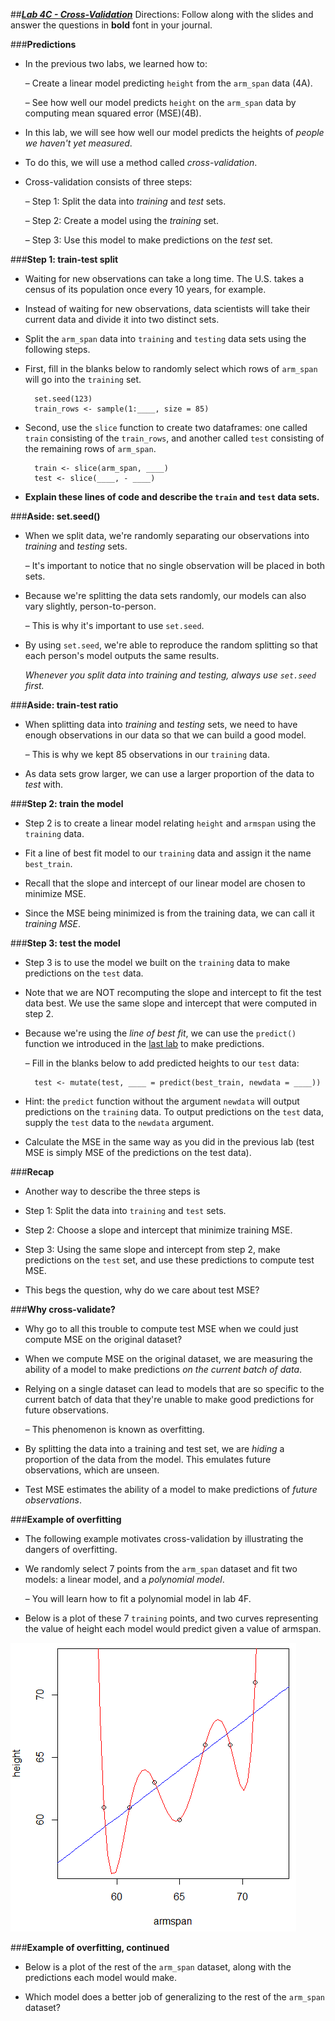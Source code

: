 ##***<u>Lab 4C - Cross-Validation</u>***
Directions: Follow along with the slides and answer the questions in **bold** font in your journal.

###**Predictions**
* In the previous two labs, we learned how to:

    – Create a linear model predicting ```height``` from the ```arm_span``` data (4A).
    
    – See how well our model predicts ```height``` on the ```arm_span``` data by computing mean squared error (MSE)(4B).

* In this lab, we will see how well our model predicts the heights of *people we haven't yet measured*.

* To do this, we will use a method called *cross-validation*.

* Cross-validation consists of three steps:

    – Step 1: Split the data into *training* and *test* sets.

    – Step 2: Create a model using the *training* set.

    – Step 3: Use this model to make predictions on the *test* set.

###**Step 1: train-test split**
* Waiting for new observations can take a long time. The U.S. takes a census of its
population once every 10 years, for example.

* Instead of waiting for new observations, data scientists will take their current data and divide
it into two distinct sets.

* Split the ```arm_span``` data into ```training``` and ```testing``` data sets using the following steps.

* First, fill in the blanks below to randomly select which rows of ```arm_span``` will go into the ```training``` set.

        set.seed(123)
        train_rows <- sample(1:____, size = 85)

* Second, use the ```slice``` function to create two dataframes: one called ```train``` consisting of the ```train_rows```, and another called ```test``` consisting of the remaining rows of ```arm_span```.

        train <- slice(arm_span, ____)
        test <- slice(____, - ____)

* **Explain these lines of code and describe the ```train``` and ```test``` data sets.**

###**Aside: set.seed()**
* When we split data, we're randomly separating our observations into *training* and *testing*
sets.

    – It's important to notice that no single observation will be placed in both sets.

* Because we're splitting the data sets randomly, our models can also vary slightly,
person-to-person.

    – This is why it's important to use ```set.seed```.

* By using ```set.seed```, we're able to reproduce the random splitting so that each person's
model outputs the same results.

    *Whenever you split data into training and testing, always use ```set.seed``` first.*

###**Aside: train-test ratio**
* When splitting data into *training* and *testing* sets, we need to have enough observations in
our data so that we can build a good model.

    – This is why we kept 85 observations in our ```training``` data.

* As data sets grow larger, we can use a larger proportion of the data to *test* with.

###**Step 2: train the model**
* Step 2 is to create a linear model relating ```height``` and ```armspan``` using the ```training``` data.

* Fit a line of best fit model to our ```training``` data and assign it the name ```best_train```.

* Recall that the slope and intercept of our linear model are chosen to minimize MSE.

* Since the MSE being minimized is from the training data, we can call it *training MSE*.

###**Step 3: test the model**
* Step 3 is to use the model we built on the ```training``` data to make predictions on the ```test``` data.

* Note that we are NOT recomputing the slope and intercept to fit the test data best. We use the same slope and intercept that were computed in step 2.

* Because we're using the *line of best fit*, we can use the ```predict()``` function we introduced in
the [last lab](lab4b.md) to make predictions.

    – Fill in the blanks below to add predicted heights to our ```test``` data:

        test <- mutate(test, ____ = predict(best_train, newdata = ____))

* Hint: the ```predict``` function without the argument ```newdata``` will output predictions on the ```training``` data. To output predictions on the ```test``` data, supply the ```test``` data to the ```newdata``` argument.

* Calculate the MSE in the same way as you did in the previous lab (test MSE is simply MSE of the predictions on the test data).

###**Recap**
* Another way to describe the three steps is

* Step 1: Split the data into ```training``` and ```test``` sets.

* Step 2: Choose a slope and intercept that minimize training MSE.

* Step 3: Using the same slope and intercept from step 2, make predictions on the ```test``` set, and use these predictions to compute test MSE.

* This begs the question, why do we care about test MSE?

###**Why cross-validate?**
* Why go to all this trouble to compute test MSE when we could just compute MSE on the original dataset?

* When we compute MSE on the original dataset, we are measuring the ability of a model to make predictions *on the current batch of data*.

* Relying on a single dataset can lead to models that are so specific to the current batch of data that they're unable to make good predictions for future observations.

    – This phenomenon is known as overfitting.

* By splitting the data into a training and test set, we are *hiding* a proportion of the data from the model. This emulates future observations, which are unseen.

* Test MSE estimates the ability of a model to make predictions of *future observations*.

###**Example of overfitting**
* The following example motivates cross-validation by illustrating the dangers of overfitting.

* We randomly select 7 points from the ```arm_span``` dataset and fit two models: a linear model, and a *polynomial model*.

    – You will learn how to fit a polynomial model in lab 4F.

* Below is a plot of these 7 ```training``` points, and two curves representing the value of height each model would predict given a value of armspan.

<img src="../../img/4xc0b.png" />

###**Example of overfitting, continued**

* Below is a plot of the rest of the ```arm_span``` dataset, along with the predictions each model would make.

* Which model does a better job of generalizing to the rest of the ```arm_span``` dataset?
